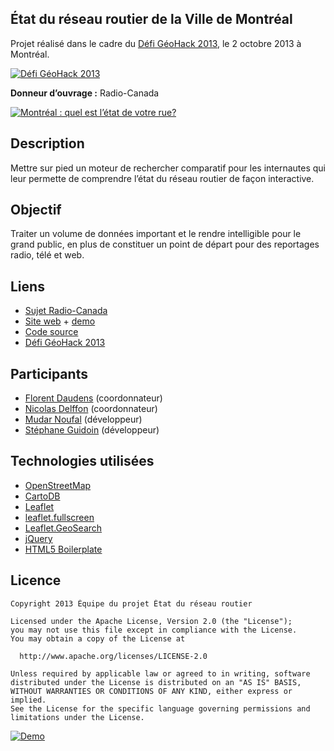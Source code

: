 ## État du réseau routier de la Ville de Montréal

Projet réalisé dans le cadre du [Défi GéoHack 2013][link_geohack], le 2 octobre 2013 à Montréal.

[![Défi GéoHack 2013][img_header_geohack]][link_geohack]

**Donneur d’ouvrage :** Radio-Canada

[![Montréal : quel est l’état de votre rue?][img_logo_radio_canada]][link_prod]

## Description
Mettre sur pied un moteur de rechercher comparatif pour les internautes qui leur permette de comprendre l’état du réseau routier de façon interactive.

## Objectif
Traiter un volume de données important et le rendre intelligible pour le grand public, en plus de constituer un point de départ pour des reportages radio, télé et web.

## Liens

* [Sujet Radio-Canada][link_prod]
* [Site web][link_website] + [demo][link_website_demo]
* [Code source][link_github]
* [Défi GéoHack 2013][link_geohack]

## Participants
* [Florent Daudens][link_florent] (coordonnateur)
* [Nicolas Delffon][link_nicolas] (coordonnateur)
* [Mudar Noufal][link_mudar] (développeur)
* [Stéphane Guidoin][link_stephane] (développeur)

## Technologies utilisées

* [OpenStreetMap][link_osm]
* [CartoDB][link_cartodb]
* [Leaflet][link_leaflet]
* [leaflet.fullscreen][link_leaflet_fullscreen]
* [Leaflet.GeoSearch][link_leaflet_geosearch]
* [jQuery][link_jquery]
* [HTML5 Boilerplate][link_h5bp]

## Licence 

    Copyright 2013 Équipe du projet État du réseau routier

    Licensed under the Apache License, Version 2.0 (the "License");
    you may not use this file except in compliance with the License.
    You may obtain a copy of the License at

      http://www.apache.org/licenses/LICENSE-2.0

    Unless required by applicable law or agreed to in writing, software
    distributed under the License is distributed on an "AS IS" BASIS,
    WITHOUT WARRANTIES OR CONDITIONS OF ANY KIND, either express or implied.
    See the License for the specific language governing permissions and
    limitations under the License.

[![Demo][img_screen_shot]][link_website_demo]

[link_prod]: http://www.radio-canada.ca/sujet/etat-rues-montreal
[link_website]: http://ruesmontreal.mudar.ca/
[link_website_demo]: http://ruesmontreal.mudar.ca/demo/
[link_github]: https://github.com/mudar/Etat-rues-Montreal
[link_geohack]: http://defigeohackmtl.org/
[link_cartodb]: http://cartodb.com/
[link_leaflet]: http://leafletjs.com/
[link_leaflet_fullscreen]: http://brunob.github.io/leaflet.fullscreen/
[link_leaflet_geosearch]: https://github.com/smeijer/L.GeoSearch
[link_osm]: http://www.openstreetmap.org/
[link_jquery]: http://jquery.com/
[link_h5bp]: http://html5boilerplate.com/
[img_logo_radio_canada]: http://ruesmontreal.mudar.ca/images/logo-radio-canada.png
[img_header_geohack]: http://ruesmontreal.mudar.ca/images/header-geohack.jpg
[img_screen_shot]: http://ruesmontreal.mudar.ca/images/screenshot.png

[link_florent]: https://twitter.com/fdaudens
[link_nicolas]: https://twitter.com/codelf
[link_mudar]: https://github.com/mudar
[link_stephane]: https://github.com/Hoedic

